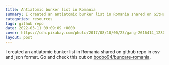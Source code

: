 ```yaml
---
title: Antiatomic bunker list in Romania
summary: I created an antiatomic bunker list in Romania shared on GitHub repo in CSV and JSON format. Check this out and build your next app using it.
categories: resources
tags: github repo
date: 2022-03-11 09:09:09 +0000
cover: https://cdn.pixabay.com/photo/2017/08/10/00/23/gang-2616414_1280.jpg
layout: post
---
```


I created an antiatomic bunker list in Romania shared on github repo in csv and json format. Go and check this out on [boobo94/buncare-romania](https://github.com/boobo94/buncare-romania).